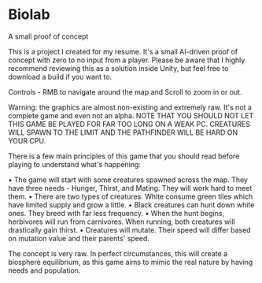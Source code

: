 # Biolab
A small proof of concept

This is a project I created for my resume. It's a small AI-driven proof of concept with zero to no input from a player. 
Please be aware that I highly recommend reviewing this as a solution inside Unity, but feel free to download a build if you want to. 

Controls - RMB to navigate around the map and Scroll to zoom in or out. 

Warning: the graphics are almost non-existing and extremely raw. It's not a complete game and even not an alpha. 
NOTE THAT YOU SHOULD NOT LET THIS GAME BE PLAYED FOR FAR TOO LONG ON A WEAK PC. CREATURES WILL SPAWN TO THE LIMIT AND THE PATHFINDER WILL BE HARD ON YOUR CPU.

There is a few main principles of this game that you should read before playing to understand what's happening:

• The game will start with some creatures spawned across the map. They have three needs - Hunger, Thirst, and Mating. They will work hard to meet them.
• There are two types of creatures. White consume green tiles which have limited supply and grow a little. 
• Black creatures can hunt down white ones. They breed with far less frequency. 
• When the hunt begins, herbivores will run from carnivores. When running, both creatures will drastically gain thirst.
• Creatures will mutate. Their speed will differ based on mutation value and their parents' speed.

The concept is very raw. In perfect circumstances, this will create a biosphere equilibrium, as this game aims to mimic the real nature by having needs and population.
